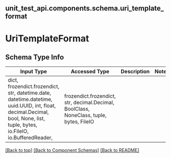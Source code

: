 <a name="top"></a>
## unit_test_api.components.schema.uri_template_format
# UriTemplateFormat

## Schema Type Info
Input Type | Accessed Type | Description | Notes
------------ | ------------- | ------------- | -------------
dict, frozendict.frozendict, str, datetime.date, datetime.datetime, uuid.UUID, int, float, decimal.Decimal, bool, None, list, tuple, bytes, io.FileIO, io.BufferedReader,  | frozendict.frozendict, str, decimal.Decimal, BoolClass, NoneClass, tuple, bytes, FileIO |  |

[[Back to top]](#top) [[Back to Component Schemas]](../../../README.md#Component-Schemas) [[Back to README]](../../../README.md)